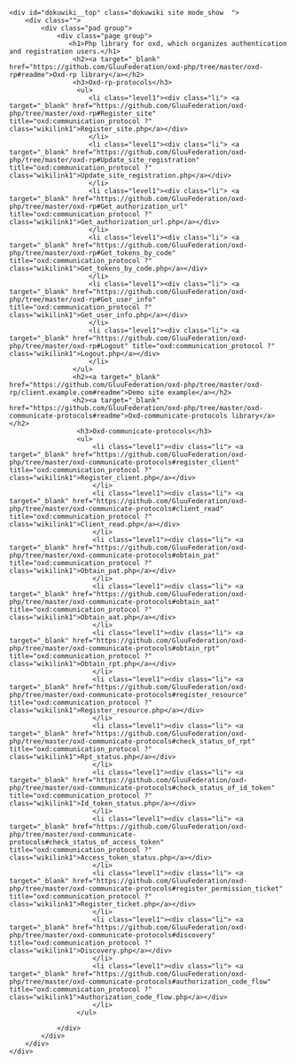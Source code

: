 <html lang="en">
<head>
    <meta charset="UTF-8">
    <title></title>
    <link href="style.css" rel="stylesheet">
</head>
<body>
<div id="dokuwiki__site">

    <div id="dokuwiki__top" class="dokuwiki site mode_show  ">
        <div class="">
            <div class="pad group">
                <div class="page group">
                   <h1>Php library for oxd, which organizes authentication and registration users.</h1>
                    <h2><a target="_blank" href="https://github.com/GluuFederation/oxd-php/tree/master/oxd-rp#readme">Oxd-rp library</a></h2>
                    <h3>Oxd-rp-protocols</h3>
                     <ul>
                        <li class="level1"><div class="li"> <a target="_blank" href="https://github.com/GluuFederation/oxd-php/tree/master/oxd-rp#Register_site" title="oxd:communication_protocol ?" class="wikilink1">Register_site.php</a></div>
                        </li>
                        <li class="level1"><div class="li"> <a target="_blank" href="https://github.com/GluuFederation/oxd-php/tree/master/oxd-rp#Update_site_registration" title="oxd:communication_protocol ?" class="wikilink1">Update_site_registration.php</a></div>
                        </li>
                        <li class="level1"><div class="li"> <a target="_blank" href="https://github.com/GluuFederation/oxd-php/tree/master/oxd-rp#Get_authorization_url" title="oxd:communication_protocol ?" class="wikilink1">Get_authorization_url.php</a></div>
                        </li>
                        <li class="level1"><div class="li"> <a target="_blank" href="https://github.com/GluuFederation/oxd-php/tree/master/oxd-rp#Get_tokens_by_code" title="oxd:communication_protocol ?" class="wikilink1">Get_tokens_by_code.php</a></div>
                        </li>
                        <li class="level1"><div class="li"> <a target="_blank" href="https://github.com/GluuFederation/oxd-php/tree/master/oxd-rp#Get_user_info" title="oxd:communication_protocol ?" class="wikilink1">Get_user_info.php</a></div>
                        </li>
                        <li class="level1"><div class="li"> <a target="_blank" href="https://github.com/GluuFederation/oxd-php/tree/master/oxd-rp#Logout" title="oxd:communication_protocol ?" class="wikilink1">Logout.php</a></div>
                        </li>
                    </ul>
                    <h2><a target="_blank" href="https://github.com/GluuFederation/oxd-php/tree/master/oxd-rp/client.example.com#readme">Demo site example</a></h2>
                    <h2><a target="_blank" href="https://github.com/GluuFederation/oxd-php/tree/master/oxd-communicate-protocols#readme">Oxd-communicate-protocols library</a></h2>
                     <h3>Oxd-communicate-protocols</h3>
                     <ul>
                         <li class="level1"><div class="li"> <a target="_blank" href="https://github.com/GluuFederation/oxd-php/tree/master/oxd-communicate-protocols#register_client" title="oxd:communication_protocol ?" class="wikilink1">Register_client.php</a></div>
                         </li>
                         <li class="level1"><div class="li"> <a target="_blank" href="https://github.com/GluuFederation/oxd-php/tree/master/oxd-communicate-protocols#client_read" title="oxd:communication_protocol ?" class="wikilink1">Client_read.php</a></div>
                         </li>
                         <li class="level1"><div class="li"> <a target="_blank" href="https://github.com/GluuFederation/oxd-php/tree/master/oxd-communicate-protocols#obtain_pat" title="oxd:communication_protocol ?" class="wikilink1">Obtain_pat.php</a></div>
                         </li>
                         <li class="level1"><div class="li"> <a target="_blank" href="https://github.com/GluuFederation/oxd-php/tree/master/oxd-communicate-protocols#obtain_aat" title="oxd:communication_protocol ?" class="wikilink1">Obtain_aat.php</a></div>
                         </li>
                         <li class="level1"><div class="li"> <a target="_blank" href="https://github.com/GluuFederation/oxd-php/tree/master/oxd-communicate-protocols#obtain_rpt" title="oxd:communication_protocol ?" class="wikilink1">Obtain_rpt.php</a></div>
                         </li>
                         <li class="level1"><div class="li"> <a target="_blank" href="https://github.com/GluuFederation/oxd-php/tree/master/oxd-communicate-protocols#register_resource" title="oxd:communication_protocol ?" class="wikilink1">Register_resource.php</a></div>
                         </li>
                         <li class="level1"><div class="li"> <a target="_blank" href="https://github.com/GluuFederation/oxd-php/tree/master/oxd-communicate-protocols#check_status_of_rpt" title="oxd:communication_protocol ?" class="wikilink1">Rpt_status.php</a></div>
                         </li>
                         <li class="level1"><div class="li"> <a target="_blank" href="https://github.com/GluuFederation/oxd-php/tree/master/oxd-communicate-protocols#check_status_of_id_token" title="oxd:communication_protocol ?" class="wikilink1">Id_token_status.php</a></div>
                         </li>
                         <li class="level1"><div class="li"> <a target="_blank" href="https://github.com/GluuFederation/oxd-php/tree/master/oxd-communicate-protocols#check_status_of_access_token" title="oxd:communication_protocol ?" class="wikilink1">Access_token_status.php</a></div>
                         </li>
                         <li class="level1"><div class="li"> <a target="_blank" href="https://github.com/GluuFederation/oxd-php/tree/master/oxd-communicate-protocols#register_permission_ticket" title="oxd:communication_protocol ?" class="wikilink1">Register_ticket.php</a></div>
                         </li>
                         <li class="level1"><div class="li"> <a target="_blank" href="https://github.com/GluuFederation/oxd-php/tree/master/oxd-communicate-protocols#discovery" title="oxd:communication_protocol ?" class="wikilink1">Discovery.php</a></div>
                         </li>
                         <li class="level1"><div class="li"> <a target="_blank" href="https://github.com/GluuFederation/oxd-php/tree/master/oxd-communicate-protocols#authorization_code_flow" title="oxd:communication_protocol ?" class="wikilink1">Authorization_code_flow.php</a></div>
                         </li>
                     </ul>
                     
                </div>
            </div>
        </div>
    </div>
</div>
</body>
</html>